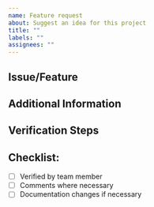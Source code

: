 ```yaml
---
name: Feature request
about: Suggest an idea for this project
title: ""
labels: ""
assignees: ""
---
```


## Issue/Feature

<!-- Add any information needed. Such as the GH issue this PR relates to or any other context you feel is necessary.) -->

## Additional Information

<!-- What/Why/How or any other context you feel is necessary.) -->

## Verification Steps

<!--
Add the steps required to check this change. Following an example.

1. Go to `XX >> YY >> SS`
2. Create a new item `N` with the info `X`
3. Try to edit this item
4. Check if in the left menu the feature X is not so long present.
-->

## Checklist:

- [ ] Verified by team member
- [ ] Comments where necessary
- [ ] Documentation changes if necessary
